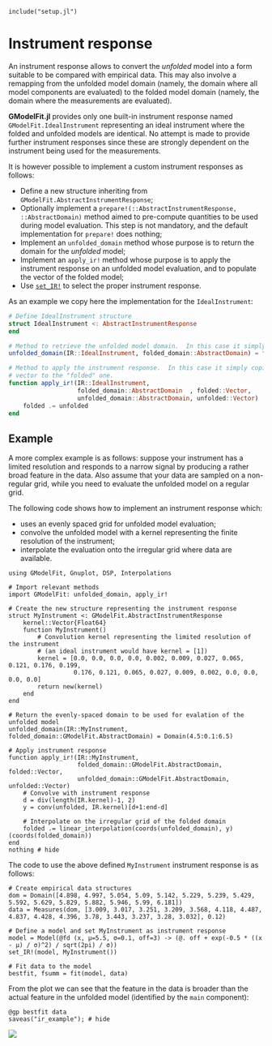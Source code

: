 ```@setup abc
include("setup.jl")
```

# Instrument response

An instrument response allows to convert the *unfolded* model into a form suitable to be compared with empirical data.  This may also involve a remapping from the unfolded model domain (namely, the domain where all model components are evaluated) to the folded model domain (namely, the domain where the measurements are evaluated).

**GModelFit.jl** provides only one built-in instrument response named `GModelFit.IdealInstrument` representing an ideal instrument where the folded and unfolded models are identical.  No attempt is made to provide further instrument responses since these are strongly dependent on the instrument being used for the measurements.

It is however possible to implement a custom instrument responses as follows:
- Define a new structure inheriting from `GModelFit.AbstractInstrumentResponse`;
- Optionally implement a `prepare!(::AbstractInstrumentResponse, ::AbstractDomain)` method aimed to pre-compute quantities to be used during model evaluation.  This step is not mandatory, and the default implementation for `prepare!` does nothing;
- Implement an `unfolded_domain` method whose purpose is to return the domain for the *unfolded* model;
- Implement an `apply_ir!` method whose purpose is to apply the instrument response on an unfolded model evaluation, and to populate the vector of the folded model;
- Use [`set_IR!`](@ref) to select the proper instrument response.

As an example we copy here the implementation for the `IdealInstrument`:
```julia
# Define IdealInstrument structure
struct IdealInstrument <: AbstractInstrumentResponse
end

# Method to retrieve the unfolded model domain.  In this case it simply is the same as the folded domain.
unfolded_domain(IR::IdealInstrument, folded_domain::AbstractDomain) = folded_domain

# Method to apply the instrument response.  In this case it simply copies all values from the "unfolded"
# vector to the "folded" one.
function apply_ir!(IR::IdealInstrument,
                   folded_domain::AbstractDomain  , folded::Vector,
                   unfolded_domain::AbstractDomain, unfolded::Vector)
    folded .= unfolded
end
```

## Example

A more complex example is as follows: suppose your instrument has a limited resolution and responds to a narrow signal by producing a rather broad feature in the data.  Also assume that your data are sampled on a non-regular grid, while you need to evaluate the unfolded model on a regular grid.

The following code shows how to implement an instrument response which:
- uses an evenly spaced grid for unfolded model evaluation;
- convolve the unfolded model with a kernel representing the finite resolution of the instrument;
- interpolate the evaluation onto the irregular grid where data are available.

```@example abc
using GModelFit, Gnuplot, DSP, Interpolations

# Import relevant methods
import GModelFit: unfolded_domain, apply_ir!

# Create the new structure representing the instrument response
struct MyInstrument <: GModelFit.AbstractInstrumentResponse
    kernel::Vector{Float64}
    function MyInstrument()
        # Convolution kernel representing the limited resolution of the instrument
        # (an ideal instrument would have kernel = [1])
        kernel = [0.0, 0.0, 0.0, 0.0, 0.002, 0.009, 0.027, 0.065, 0.121, 0.176, 0.199,
                  0.176, 0.121, 0.065, 0.027, 0.009, 0.002, 0.0, 0.0, 0.0, 0.0]
        return new(kernel)
    end
end

# Return the evenly-spaced domain to be used for evalation of the unfolded model
unfolded_domain(IR::MyInstrument, folded_domain::GModelFit.AbstractDomain) = Domain(4.5:0.1:6.5)

# Apply instrument response
function apply_ir!(IR::MyInstrument,
                   folded_domain::GModelFit.AbstractDomain, folded::Vector,
                   unfolded_domain::GModelFit.AbstractDomain, unfolded::Vector)
    # Convolve with instrument response
    d = div(length(IR.kernel)-1, 2)
    y = conv(unfolded, IR.kernel)[d+1:end-d]

    # Interpolate on the irregular grid of the folded domain
    folded .= linear_interpolation(coords(unfolded_domain), y)(coords(folded_domain))
end
nothing # hide
```

The code to use the above defined `MyInstrument` instrument response is as follows:

```@example abc
# Create empirical data structures
dom = Domain([4.898, 4.997, 5.054, 5.09, 5.142, 5.229, 5.239, 5.429, 5.592, 5.629, 5.829, 5.882, 5.946, 5.99, 6.181])
data = Measures(dom, [3.009, 3.017, 3.251, 3.209, 3.568, 4.118, 4.487, 4.837, 4.428, 4.396, 3.78, 3.443, 3.237, 3.28, 3.032], 0.12)

# Define a model and set MyInstrument as instrument response
model = Model(@fd (x, μ=5.5, σ=0.1, off=3) -> (@. off + exp(-0.5 * ((x - μ) / σ)^2) / sqrt(2pi) / σ))
set_IR!(model, MyInstrument())

# Fit data to the model
bestfit, fsumm = fit(model, data)
```

From the plot we can see that the feature in the data is broader than the actual feature in the unfolded model (identified by the `main` component):
```@example abc
@gp bestfit data
saveas("ir_example"); # hide
```
![](assets/ir_example.png)
